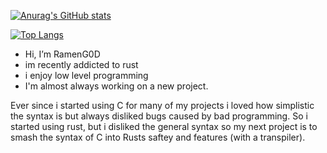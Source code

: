 
[![Anurag's GitHub stats](https://github-readme-stats.vercel.app/api?username=RamenG0D&show_icons=true&theme=dark)](https://github.com/anuraghazra/github-readme-stats)

[![Top Langs](https://github-readme-stats.vercel.app/api/top-langs/?username=RamenG0D&show_icons=true&theme=dark)](https://github.com/anuraghazra/github-readme-stats)

- Hi, I’m RamenG0D
- im recently addicted to rust
- i enjoy low level programming
- I'm almost always working on a new project.

Ever since i started using C for many of my projects i loved how simplistic the syntax is but always disliked bugs caused by bad programming. So i started using rust, but i disliked the general syntax so my next project is to smash the syntax of C into Rusts saftey and features (with a transpiler).
